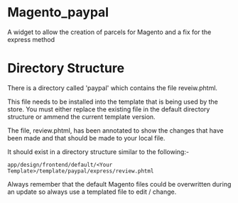 Magento_paypal
==============

A widget to allow the creation of parcels for Magento and a fix for the express method

Directory Structure
===================
There is a directory called 'paypal' which contains the file reveiw.phtml.

This file needs to be installed into the template that is being used by the store. You must either replace the existing file in the default directory structure or ammend the current template version.

The file, review.phtml, has been annotated to show the changes that have been made and that should be made to your local file.

It should exist in a directory structure similar to the following:-

	app/design/frontend/default/<Your Template>/template/paypal/express/review.phtml

Always remember that the default Magento files could be overwritten during an update so always use a templated file to edit / change.

